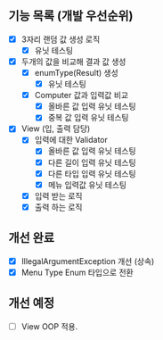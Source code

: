 ## 기능 목록 (개발 우선순위)

- [x] 3자리 랜덤 값 생성 로직
    - [x] 유닛 테스팅
- [x] 두개의 값을 비교해 결과 값 생성
    - [x] enumType(Result) 생성
        - [x] 유닛 테스팅
    - [x] Computer 값과 입력값 비교
        - [x] 올바른 값 입력 유닛 테스팅
        - [x] 중복 값 입력 유닛 테스팅
- [x] View (입, 출력 담당)
    - [x] 입력에 대한 Validator
        - [x] 올바른 값 입력 유닛 테스팅
        - [x] 다른 길이 입력 유닛 테스팅
        - [x] 다른 타입 입력 유닛 테스팅
        - [x] 메뉴 입력값 유닛 테스팅
    - [x] 입력 받는 로직
    - [x] 출력 하는 로직

## 개선 완료

- [x] IllegalArgumentException 개선 (상속)
- [x] Menu Type Enum 타입으로 전환

## 개선 예정

- [ ] View OOP 적용.